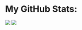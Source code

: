 # My GitHub Stats:
![](https://github-readme-stats.vercel.app/api?username=GiladKupfer&show_icons=true)
![](https://github-readme-stats.vercel.app/api/top-langs/?username=GiladKupfer&include_all_commits=false&count_private=false&layout=compact)
<!--
**GiladKupfer/GiladKupfer** is a ✨ _special_ ✨ repository because its `README.md` (this file) appears on your GitHub profile.

Here are some ideas to get you started:

- 🔭 I’m currently working on ...
- 🌱 I’m currently learning ...
- 👯 I’m looking to collaborate on ...
- 🤔 I’m looking for help with ...
- 💬 Ask me about ...
- 📫 How to reach me: ...
- 😄 Pronouns: ...
- ⚡ Fun fact: ...
-->
